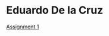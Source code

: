 <h1>  Eduardo De la Cruz </h1>
<p><a href="BasicWebDev/assignment1.html" target="blank"> Assignment 1 </a> </p>
